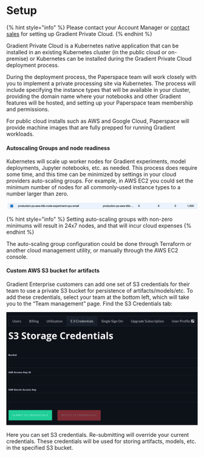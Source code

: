 # Setup

{% hint style="info" %}
Please contact your Account Manager or [contact sales](https://info.paperspace.com/contact-sales) for setting up Gradient Private Cloud.
{% endhint %}

Gradient Private Cloud is a Kubernetes native application that can be installed in an existing Kubernetes cluster \(in the public cloud or on-premise\) or Kubernetes can be installed during the Gradient Private Cloud deployment process.  

During the deployment process, the Paperspace team will work closely with you to implement a private processing site via Kubernetes. The process will include specifying the instance types that will be available in your cluster, providing the domain name where your notebooks and other Gradient features will be hosted, and setting up your Paperspace team membership and permissions. 

For public cloud installs such as AWS and Google Cloud, Paperspace will provide machine images that are fully prepped for running Gradient workloads. 

#### Autoscaling Groups and node readiness

Kubernetes will scale up worker nodes for Gradient experiments, model deployments, Jupyter notebooks, etc. as needed. This process does require some time, and this time can be minimized by settings in your cloud providers auto-scaling groups. For example, in AWS EC2 you could set the minimum number of nodes for all commonly-used instance types to a number larger than zero. 

![](../.gitbook/assets/screen-shot-2020-01-21-at-3.10.49-pm.png)

{% hint style="info" %}
Setting auto-scaling groups with non-zero minimums will result in 24x7 nodes, and that will incur cloud expenses
{% endhint %}

The auto-scaling group configuration could be done through Terraform or another cloud management utility, or manually through the AWS EC2 console.

#### Custom AWS S3 bucket for artifacts

Gradient Enterprise customers can add one set of S3 credentials for their team to use a private S3 bucket for persistence of artifacts/models/etc. To add these credentials, select your team at the bottom left, which will take you to the “Team management” page. Find the S3 Credentials tab:

![](../.gitbook/assets/s3-cred.png)

Here you can set S3 credentials. Re-submitting will override your current credentials. These credentials will be used for storing artifacts, models, etc. in the specified S3 bucket.

